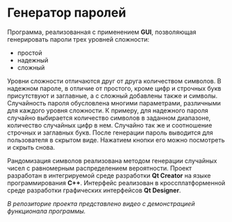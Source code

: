 # Генератор паролей
Программа, реализованная с применением **GUI**, позволяющая генерировать пароли трех уровней сложности:

- простой
- надежный
- сложный

Уровни сложности отличаются друг от друга количеством символов. В надежном пароле, в отличие от простого, кроме цифр и строчных букв присутствуют и заглавные, а с сложный добавлены также и символы. Случайность пароля обусловлена многими параметрами, различными для каждого уровня сложности. К примеру, для надежного пароля случайно выбирается количество символов в заданном диапазоне, количество случайных цифр в нем. Случайно так же и соотношение строчных и заглавных букв. После генерации пароль выводится для пользователя в скрытом виде. Нажатием кнопки его можно посмотреть и скрыть снова.
 
Рандомизация символов реализована методом генерации случайных чисел с равномерным распределением вероятности. Проект разработан в интегрируемой среде разработки **Qt Creator** на языке программирования **C++**. Интерфейс реализован в кроссплатформенной среде разработки графических интерфейсов **Qt Designer**.

*В репозиторие проекта представлено видео с демонстрацией функционала программы.*
